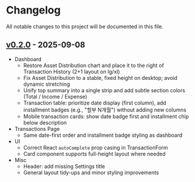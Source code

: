 # Changelog

All notable changes to this project will be documented in this file.

## [v0.2.0] - 2025-09-08

- Dashboard
  - Restore Asset Distribution chart and place it to the right of Transaction History (2+1 layout on lg/xl)
  - Fix Asset Distribution to a stable, fixed height on desktop; avoid dynamic stretching
  - Unify top summary into a single strip and add subtle section colors (Total / Income / Expense)
  - Transaction table: prioritize date display (first column), add installment badges (e.g., "할부 N개월") without adding new columns
  - Mobile transaction cards: show date badge first and installment chip below description
- Transactions Page
  - Same date-first order and installment badge styling as dashboard
- UI
  - Correct React `autoComplete` prop casing in TransactionForm
  - Card component supports full-height layout where needed
- Misc
  - Header: add missing Settings title
  - General layout tidy-ups and minor styling improvements

[v0.2.0]: https://github.com/iamSWAN2/Budget-Tracker/releases/tag/v0.2.0

